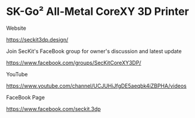 # SK-Go² All-Metal CoreXY 3D Printer

Website

https://seckit3dp.design/


Join SecKit's FaceBook group for owner's discussion and latest update

https://www.facebook.com/groups/SecKitCoreXY3DP/


YouTube

https://www.youtube.com/channel/UCJUHiJfgDE5aeqbk4iZBPHA/videos


FaceBook Page

https://www.facebook.com/seckit.3dp

